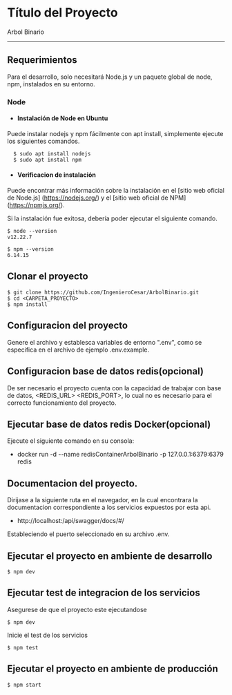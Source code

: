 # Título del Proyecto

Arbol Binario

---
## Requerimientos

Para el desarrollo, solo necesitará Node.js y un paquete global de node, npm, instalados en su entorno.

### Node
- #### Instalación de Node en Ubuntu

Puede instalar nodejs y npm fácilmente con apt install, simplemente ejecute los siguientes comandos. 

      $ sudo apt install nodejs
      $ sudo apt install npm

- #### Verificacion de instalación

Puede encontrar más información sobre la instalación en el [sitio web oficial de Node.js] (https://nodejs.org/) y el [sitio web oficial de NPM] (https://npmjs.org/). 

Si la instalación fue exitosa, debería poder ejecutar el siguiente comando.

    $ node --version
    v12.22.7

    $ npm --version
    6.14.15


## Clonar el proyecto

    $ git clone https://github.com/IngenieroCesar/ArbolBinario.git
    $ cd <CARPETA_PROYECTO>
    $ npm install

## Configuracion del proyecto

Genere el archivo y establesca variables de entorno ".env", como se especifica en el archivo de ejemplo .env.example.

## Configuracion base de datos redis(opcional)

De ser necesario el proyecto cuenta con la capacidad de trabajar con base de datos, <REDIS_URL> <REDIS_PORT>, lo cual no es necesario para el correcto funcionamiento del proyecto.

## Ejecutar base de datos redis Docker(opcional)

Ejecute el siguiente comando en su consola:

- docker run -d --name redisContainerArbolBinario -p 127.0.0.1:6379:6379 redis

## Documentacion del proyecto.

Dirijase a la siguiente ruta en el navegador, en la cual encontrara la documentacion correspondiente a los servicios expuestos por esta api.

- http://localhost:<PUERTO>/api/swagger/docs/#/

Estableciendo el puerto seleccionado en su archivo .env.

## Ejecutar el proyecto en ambiente de desarrollo

    $ npm dev

## Ejecutar test de integracion de los servicios

Asegurese de que el proyecto este ejecutandose

    $ npm dev

Inicie el test de los servicios

    $ npm test

## Ejecutar el proyecto en ambiente de producción

    $ npm start
